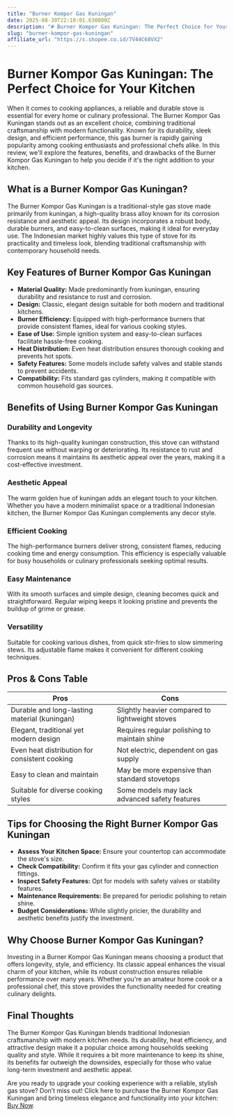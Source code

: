 ```yaml
---
title: "Burner Kompor Gas Kuningan"
date: 2025-08-30T22:10:01.630800Z
description: "# Burner Kompor Gas Kuningan: The Perfect Choice for Your Kitchen..."
slug: "burner-kompor-gas-kuningan"
affiliate_url: "https://s.shopee.co.id/7V44C68VX2"
---
```

# Burner Kompor Gas Kuningan: The Perfect Choice for Your Kitchen

When it comes to cooking appliances, a reliable and durable stove is essential for every home or culinary professional. The Burner Kompor Gas Kuningan stands out as an excellent choice, combining traditional craftsmanship with modern functionality. Known for its durability, sleek design, and efficient performance, this gas burner is rapidly gaining popularity among cooking enthusiasts and professional chefs alike. In this review, we'll explore the features, benefits, and drawbacks of the Burner Kompor Gas Kuningan to help you decide if it's the right addition to your kitchen.

## What is a Burner Kompor Gas Kuningan?

The Burner Kompor Gas Kuningan is a traditional-style gas stove made primarily from kuningan, a high-quality brass alloy known for its corrosion resistance and aesthetic appeal. Its design incorporates a robust body, durable burners, and easy-to-clean surfaces, making it ideal for everyday use. The Indonesian market highly values this type of stove for its practicality and timeless look, blending traditional craftsmanship with contemporary household needs.

## Key Features of Burner Kompor Gas Kuningan

- **Material Quality:** Made predominantly from kuningan, ensuring durability and resistance to rust and corrosion.
- **Design:** Classic, elegant design suitable for both modern and traditional kitchens.
- **Burner Efficiency:** Equipped with high-performance burners that provide consistent flames, ideal for various cooking styles.
- **Ease of Use:** Simple ignition system and easy-to-clean surfaces facilitate hassle-free cooking.
- **Heat Distribution:** Even heat distribution ensures thorough cooking and prevents hot spots.
- **Safety Features:** Some models include safety valves and stable stands to prevent accidents.
- **Compatibility:** Fits standard gas cylinders, making it compatible with common household gas sources.

## Benefits of Using Burner Kompor Gas Kuningan

### Durability and Longevity

Thanks to its high-quality kuningan construction, this stove can withstand frequent use without warping or deteriorating. Its resistance to rust and corrosion means it maintains its aesthetic appeal over the years, making it a cost-effective investment.

### Aesthetic Appeal

The warm golden hue of kuningan adds an elegant touch to your kitchen. Whether you have a modern minimalist space or a traditional Indonesian kitchen, the Burner Kompor Gas Kuningan complements any decor style.

### Efficient Cooking

The high-performance burners deliver strong, consistent flames, reducing cooking time and energy consumption. This efficiency is especially valuable for busy households or culinary professionals seeking optimal results.

### Easy Maintenance

With its smooth surfaces and simple design, cleaning becomes quick and straightforward. Regular wiping keeps it looking pristine and prevents the buildup of grime or grease.

### Versatility

Suitable for cooking various dishes, from quick stir-fries to slow simmering stews. Its adjustable flame makes it convenient for different cooking techniques.

## Pros & Cons Table

| Pros                                         | Cons                                              |
|----------------------------------------------|---------------------------------------------------|
| Durable and long-lasting material (kuningan)| Slightly heavier compared to lightweight stoves|
| Elegant, traditional yet modern design     | Requires regular polishing to maintain shine  |
| Even heat distribution for consistent cooking| Not electric, dependent on gas supply          |
| Easy to clean and maintain                  | May be more expensive than standard stovetops  |
| Suitable for diverse cooking styles        | Some models may lack advanced safety features  |

## Tips for Choosing the Right Burner Kompor Gas Kuningan

- **Assess Your Kitchen Space:** Ensure your countertop can accommodate the stove's size.
- **Check Compatibility:** Confirm it fits your gas cylinder and connection fittings.
- **Inspect Safety Features:** Opt for models with safety valves or stability features.
- **Maintenance Requirements:** Be prepared for periodic polishing to retain shine.
- **Budget Considerations:** While slightly pricier, the durability and aesthetic benefits justify the investment.

## Why Choose Burner Kompor Gas Kuningan?

Investing in a Burner Kompor Gas Kuningan means choosing a product that offers longevity, style, and efficiency. Its classic appeal enhances the visual charm of your kitchen, while its robust construction ensures reliable performance over many years. Whether you're an amateur home cook or a professional chef, this stove provides the functionality needed for creating culinary delights.

## Final Thoughts

The Burner Kompor Gas Kuningan blends traditional Indonesian craftsmanship with modern kitchen needs. Its durability, heat efficiency, and attractive design make it a popular choice among households seeking quality and style. While it requires a bit more maintenance to keep its shine, its benefits far outweigh the downsides, especially for those who value long-term investment and aesthetic appeal.

Are you ready to upgrade your cooking experience with a reliable, stylish gas stove? Don’t miss out! Click here to purchase the Burner Kompor Gas Kuningan and bring timeless elegance and functionality into your kitchen: [Buy Now](https://s.shopee.co.id/7V44C68VX2).
